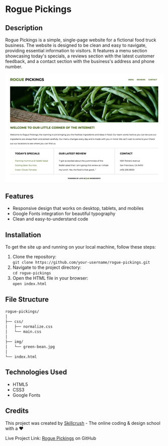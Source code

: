 # Rogue Pickings

## Description

Rogue Pickings is a simple, single-page website for a fictional food truck business. The website is designed to be clean and easy to navigate, providing essential information to visitors. It features a menu section showcasing today's specials, a reviews section with the latest customer feedback, and a contact section with the business's address and phone number.

![a close up of a bunch of green beans](./rogue-pickings-design-docs/rogue-pickings-final-Ss.png)

## Features

+ Responsive design that works on desktop, tablets, and mobiles
+ Google Fonts integration for beautiful typography
+ Clean and easy-to-understand code

## Installation

To get the site up and running on your local machine, follow these steps:

1. Clone the repository:<br>
`git clone https://github.com/your-username/rogue-pickings.git`
1. Navigate to the project directory:<br>
`cd rogue-pickings`
1. Open the HTML file in your browser:<br>
`open index.html`

## File Structure

```
rogue-pickings/
│
├── css/
│   ├── normalize.css
│   └── main.css
│
├── img/
│   └── green-bean.jpg
│
└── index.html
```

## Technologies Used
+ HTML5
+ CSS3
+ Google Fonts

## Credits
This project was created by [Skillcrush](https://skillcrush.com/) - The online coding & design school with a :heart:	

Live Project Link: [Rogue Pickings](https://christopherjack.github.io/rogue-pickings/) on GitHub
